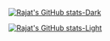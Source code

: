 [![Rajat's GitHub stats-Dark](https://grs-vercel-54nx-q514uhgwr-wthrajat.vercel.app/api?username=wthrajat&show_icons=true&count_private=true&theme=dark#gh-dark-mode-only&card_width=&custom_title=My%20GitHub%20stats)](https://github.com/wthrajat/wthrajat#gh-dark-mode-only)

[![Rajat's GitHub stats-Light](https://grs-vercel-54nx-q514uhgwr-wthrajat.vercel.app/api?username=wthrajat&show_icons=true&count_private=true&theme=default#gh-light-mode-only&card_width=&custom_title=My%20GitHub%20stats)](https://github.com/wthrajat/wthrajat#gh-light-mode-only)


<!--
### 🎶 Vibing to :)
<p align="center">
<img src="https://spotify-github-profile.vercel.app/api/view?uid=312mjqnhb5c73kvsmjzjizlrzx4u&cover_image=true&theme=natemoo-re&show_offline=false&background_color=121212&bar_color=1c71d8&bar_color_cover=false"/>

</p>
<img src="https://grs-vercel-54nx-q514uhgwr-wthrajat.vercel.app/api/top-langs/?username=wthrajat&langs_count=8&layout=compact&hide_border=true&bg_color=161B22&text_color=c9d1d9&title_color=50a6ff&icon_color=3572a5&card_width=&custom_title=Most%20used%20langs:"/>
-->
